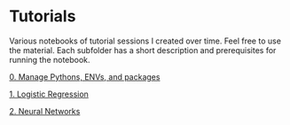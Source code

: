 # Tutorials
Various notebooks of tutorial sessions I created over time. Feel free to use the material. Each subfolder has a short description and prerequisites for running the notebook.

[0. Manage Pythons, ENVs, and packages](https://github.com/dennisbakhuis/Tutorials/tree/master/Python_Conda_Pip_Environments)

[1. Logistic Regression](https://github.com/dennisbakhuis/Tutorials/tree/master/Logistic_Regression)

[2. Neural Networks](https://github.com/dennisbakhuis/Tutorials/tree/master/Neural_Network)


